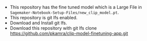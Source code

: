 - This repository has the fine tuned model which is a Large File in `Sagemaker-Notebook-Setup-Files/new_clip_model.pt`.
- This repository is git lfs enabled.
- Download and Install git lfs. 
- Download this repository with git lfs clone https://github.com/pkamra/clip-model-finetuning-app.git

